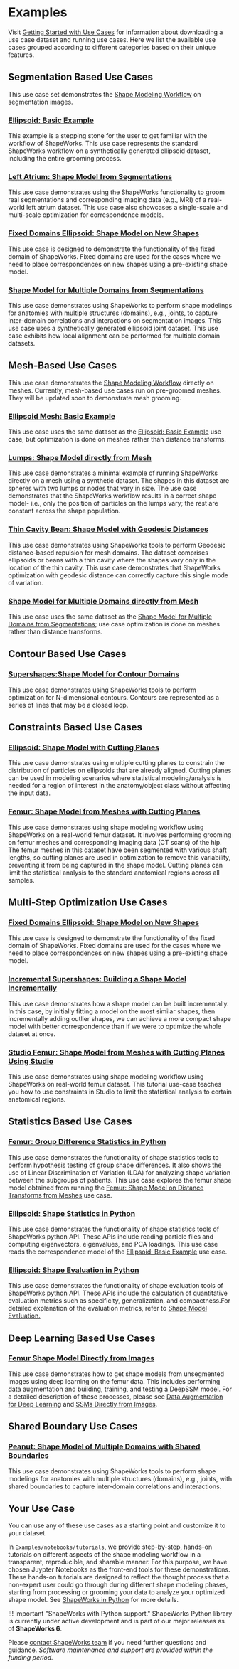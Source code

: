 # Examples

Visit [Getting Started with Use Cases](../use-cases/use-cases.md) for information about downloading a use case dataset and running use cases.
Here we list the available use cases grouped according to different categories based on their unique features.

## Segmentation Based Use Cases
This use case set demonstrates the [Shape Modeling Workflow](../getting-started/workflow.md) on segmentation images.

### [Ellipsoid: Basic Example](../use-cases/segmentation-based/ellipsoid.md)
This example is a stepping stone for the user to get familiar with the workflow of ShapeWorks. This use case represents the standard ShapeWorks workflow on a synthetically generated ellipsoid dataset, including the entire grooming process.

### [Left Atrium: Shape Model from Segmentations](../use-cases/segmentation-based/left-atrium.md)
This use case demonstrates using the ShapeWorks functionality to groom real segmentations and corresponding imaging data (e.g., MRI) of a real-world left atrium dataset. This use case also showcases a single-scale and multi-scale optimization for correspondence models.

### [Fixed Domains Ellipsoid: Shape Model on New Shapes](../use-cases/multistep/fixed-domain-ellipsoid.md)
This use case is designed to demonstrate the functionality of the fixed domain of ShapeWorks. Fixed domains are used for the cases where we need to place correspondences on new shapes using a pre-existing shape model.

### [Shape Model for Multiple Domains from Segmentations](../use-cases/segmentation-based/ellipsoid-multiple-domain.md)
This use case demonstrates using ShapeWorks to perform shape modelings for anatomies with multiple structures (domains), e.g., joints, to capture inter-domain correlations and interactions on segmentation images. This use case uses a synthetically generated ellipsoid joint dataset. This use case exhibits how local alignment can be performed for multiple domain datasets.


## Mesh-Based Use Cases
This use case demonstrates the [Shape Modeling Workflow](../getting-started/workflow.md) directly on meshes. Currently, mesh-based use cases run on pre-groomed meshes. They will be updated soon to demonstrate mesh grooming.

### [Ellipsoid Mesh: Basic Example](../use-cases/mesh-based/ellipsoid_mesh.md)
This use case uses the same dataset as the [Ellipsoid: Basic Example](../use-cases/segmentation-based/ellipsoid.md) use case, but optimization is done on meshes rather than distance transforms.

### [Lumps: Shape Model directly from Mesh](../use-cases/mesh-based/lumps.md)
This use case demonstrates a minimal example of running ShapeWorks directly on a mesh using a synthetic dataset. The shapes in this dataset are spheres with two lumps or nodes that vary in size. The use case demonstrates that the ShapeWorks workflow results in a correct shape model- i.e., only the position of particles on the lumps vary; the rest are constant across the shape population.

### [Thin Cavity Bean: Shape Model with Geodesic Distances](../use-cases/mesh-based/thin-cavity-bean.md)
This use case demonstrates using ShapeWorks tools to perform Geodesic distance-based repulsion for mesh domains. The dataset comprises ellipsoids or beans with a thin cavity where the shapes vary only in the location of the thin cavity. This use case demonstrates that ShapeWorks optimization with geodesic distance can correctly capture this single mode of variation.

### [Shape Model for Multiple Domains directly from Mesh](../use-cases/mesh-based/ellipsoid-multiple-domain-mesh.md)
This use case uses the same dataset as the [Shape Model for Multiple Domains from Segmentations](../use-cases/segmentation-based/ellipsoid-multiple-domain.md); use case optimization is done on meshes rather than distance transforms.  

## Contour Based Use Cases
### [Supershapes:Shape Model for Contour Domains](../use-cases/contour-based/supershapes-contour.md)
This use case demonstrates using ShapeWorks tools to perform optimization for N-dimensional contours. Contours are represented as a series of lines that may be a closed loop. 

## Constraints Based Use Cases
### [Ellipsoid: Shape Model with Cutting Planes](../use-cases/constraint-based/ellipsoid-cutting-planes.md)
This use case demonstrates using multiple cutting planes to constrain the distribution of particles on ellipsoids that are already aligned. Cutting planes can be used in modeling scenarios where statistical modeling/analysis is needed for a region of interest in the anatomy/object class without affecting the input data. 

### [Femur: Shape Model from Meshes with Cutting Planes](../use-cases/constraint-based/femur-cutting-planes.md)
This use case demonstrates using shape modeling workflow using ShapeWorks on a real-world femur dataset. It involves performing grooming on femur meshes and corresponding imaging data (CT scans) of the hip. The femur meshes in this dataset have been segmented with various shaft lengths, so cutting planes are used in optimization to remove this variability, preventing it from being captured in the shape model. Cutting planes can limit the statistical analysis to the standard anatomical regions across all samples.

## Multi-Step Optimization Use Cases 
### [Fixed Domains Ellipsoid: Shape Model on New Shapes](../use-cases/multistep/fixed-domain-ellipsoid.md)
This use case is designed to demonstrate the functionality of the fixed domain of ShapeWorks. Fixed domains are used for the cases where we need to place correspondences on new shapes using a pre-existing shape model. 
### [Incremental Supershapes: Building a Shape Model Incrementally](../use-cases/multistep/incremental_supershapes.md)
This use case demonstrates how a shape model can be built incrementally. In this case, by initially fitting a model on the most similar shapes, then incrementally adding outlier shapes, we can achieve a more compact shape model with better correspondence than if we were to optimize the whole dataset at once.

### [Studio Femur: Shape Model from Meshes with Cutting Planes Using Studio](../use-cases/constraint-based/femur-cutting-planes-studio.md)
This use case demonstrates using shape modeling workflow using ShapeWorks on real-world femur dataset. This tutorial use-case teaches you how to use constraints in Studio to limit the statistical analysis to certain anatomical regions.

## Statistics Based Use Cases
### [Femur: Group Difference Statistics in Python](../use-cases/stats-based/femur-pvalues.md)
This use case demonstrates the functionality of shape statistics tools to perform hypothesis testing of group shape differences. It also shows the use of Linear Discrimination of Variation (LDA) for analyzing shape variation between the subgroups of patients. This use case explores the femur shape model obtained from running the [Femur: Shape Model on Distance Transforms from Meshes](../use-cases/constraint-based/femur-cutting-planes.md) use case. 

### [Ellipsoid: Shape Statistics in Python](../use-cases/stats-based/ellipsoid-pca.md)
This use case demonstrates the functionality of shape statistics tools of ShapeWorks python API. These APIs include reading particle files and computing eigenvectors, eigenvalues, and PCA loadings. This use case reads the correspondence model of the [Ellipsoid: Basic Example](../use-cases/segmentation-based/ellipsoid.md) use case.

### [Ellipsoid: Shape Evaluation in Python](../use-cases/stats-based/ellipsoid-evaluate.md)
This use case demonstrates the functionality of shape evaluation tools of ShapeWorks python API. These APIs include the calculation of quantitative evaluation metrics such as specificity, generalization, and compactness.For detailed explanation of the evaluation metrics, refer to [Shape Model Evaluation.](../new/ssm-eval.md) 

## Deep Learning Based Use Cases
### [Femur Shape Model Directly from Images](../use-cases/deep-learning-based/deep-ssm-femur.md)
This use case demonstrates how to get shape models from unsegmented images using deep learning on the femur data. This includes performing data augmentation and building, training, and testing a DeepSSM model. For a detailed description of these processes, please see [Data Augmentation for Deep Learning](../deep-learning/data-augmentation.md) and [SSMs Directly from Images](../deep-learning/deep-ssm.md).

## Shared Boundary Use Cases
### [Peanut: Shape Model of Multiple Domains with Shared Boundaries](../use-cases/shared-boundary-based/peanut.md)
This use case demonstrates using ShapeWorks tools to perform shape modelings for anatomies with multiple structures (domains), e.g., joints, with shared boundaries to capture inter-domain correlations and interactions.

## Your Use Case

You can use any of these use cases as a starting point and customize it to your dataset.

In `Examples/notebooks/tutorials`, we provide step-by-step, hands-on tutorials on different aspects of the shape modeling workflow in a transparent, reproducible, and sharable manner. For this purpose, we have chosen Juypter Notebooks as the front-end tools for these demonstrations. These hands-on tutorials are designed to reflect the thought process that a non-expert user could go through during different shape modeling phases, starting from processing or grooming your data to analyze your optimized shape model. See [ShapeWorks in Python](../new/shapeworks-python.md) for more details.

!!! important "ShapeWorks with Python support."
    ShapeWorks Python library is currently under active development and is part of our major releases as of **ShapeWorks 6**.


Please [contact ShapeWorks team](../about/contact.md) if you need further questions and guidance. _Software maintenance and support are provided within the funding period._
